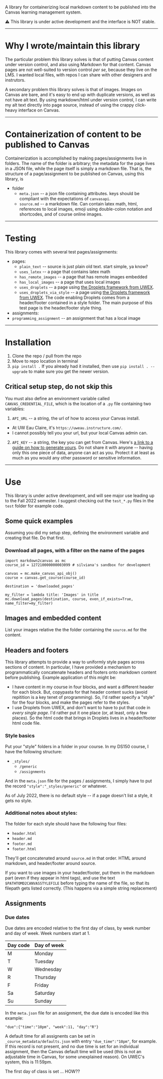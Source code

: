 A library for containerizing local markdown content to be published into the Canvas learning management system.  

:warning: This library is under active development and the interface is NOT stable.

---

# Why I wrote/maintain this library

The particular problem this library solves is that of putting Canvas content under version control, and also using Markdown for that content.  Canvas pages are not well-suited to version control *per se*, because they live on the LMS.  I wanted local files, with repos I can share with other designers and instrutors.  

A secondary problem this library solves is that of images.  Images on Canvas are bare, and it's easy to end up with duplicate versions, as well as not have alt text.  By using markdown/html under version control, I can write my alt text directly into page source, instead of using the crappy click-heavy interface on Canvas.  

---

# Containerization of content to be published to Canvas

Containerization is accomplished by making pages/assignments live in folders.  The name of the folder is arbitrary; the metadata for the page lives in a JSON file, while the page itself is simply a markdown file.  That is, the structure of a page/assignment to be published on Canvas, using this library, is

- folder
  - `meta.json` -- a json file containing attributes.  keys should be compliant with the expectations of `canvasapi`.
  - `source.md` -- a markdown file.  Can contain latex math, html, references to local images, emoji using double-colon notation and shortcodes, and of course online images.  



---

# Testing

This library comes with several test pages/assignments:
- pages:  
  - `plain_text` -- source is just plain old text.  start simple, ya know?
  - `uses_latex` -- a page that contains latex math
  - `has_remote_images` -- a page that has remote images embedded
  - `has_local_images` -- a page that uses local images
  - `uses_droplets` -- a page using [the Droplets framework from UWEX](https://media.uwex.edu/app/droplets/index.html).
  - `uses_droplets_via_style` -- a page using [the Droplets framework from UWEX](https://media.uwex.edu/app/droplets/index.html).  The code enabling Droplets comes from a header/footer contained in a style folder.  The main purpose of this test page is the header/footer style thing.
- assignments:
- `programming_assignment` -- an assignment that has a local image

---

# Installation

1. Clone the repo / pull from the repo
2. Move to repo location in terminal
3. `pip install .`   If you already had it installed, then use `pip install . --upgrade` to make sure you get the newer version.

## Critical setup step, do not skip this

You must also define an environment variable called `CANVAS_CREDENTIAL_FILE`, which is the location of a `.py` file containing two variables:
1. `API_URL` -- a string, the url of how to access your Canvas install.  
  - At UW Eau Claire, it's `https://uweau.instructure.com/`.  
  - I cannot possibly tell you your url, but your local Canvas admin can.
2. `API_KEY` -- a string, the key you can get from Canvas.  Here's [a link to a guide on how to generate yours](https://community.canvaslms.com/t5/Admin-Guide/How-do-I-obtain-an-API-access-token-in-the-Canvas-Data-Portal/ta-p/157).  Do not share it with anyone -- having only this one piece of data, anyone can act as you.  Protect it at least as much as you would any other password or sensitive information.

---

# Use

This library is under active development, and will see major use leading up to the Fall 2022 semester.  I suggest checking out the `test_*.py` files in the `test` folder for example code.

## Some quick examples

Assuming you did my setup step, defining the environment variable and creating that file.  Do that first.

### Download all pages, with a filter on the name of the pages
```
import markdown2canvas as mc
course_id = 127210000000003099 # silviana's sandbox for development

canvas = mc.make_canvas_api_obj()
course = canvas.get_course(course_id)

destination = 'downloaded_pages'

my_filter = lambda title: 'Images' in title
mc.download_pages(destination, course, even_if_exists=True, name_filter=my_filter)
```


## Images and embedded content

List your images relative the the folder containing the `source.md` for the content.  

## Headers and footers

This library attempts to provide a way to uniformly style pages across sections of content.  In particular, I have provided a mechanism to programmatically concatenate headers and footers onto markdown content before publishing.  Example application of this might be:
* I have content in my course in four blocks, and want a different header for each block.  But, copypasta for that header content sucks (avoid repitition is a key tenet of programming).  So, I'd rather specify a "style" for the four blocks, and make the pages refer to the styles.  
* I use Droplets from UWEX, and don't want to have to put that code in *every single page*.  I'd rather put it one place (or, at least, only a few places).  So the html code that brings in Droplets lives in a header/footer html code file.

### Style basics

Put your "style" folders in a folder in your course.  In my DS150 course, I have the following structure:

* `_styles/`
  * `/generic`
  * `/assignments`

And in the `meta.json` file for the pages / assignments, I simply have to put the record `"style":"_styles/generic"` or whatever. 

As of July 2022, there is no default style -- if a page doesn't list a style, it gets no style.

### Additional notes about styles:

The folder for each style should have the following four files:
* `header.html`
* `header.md`
* `footer.md`
* `footer.html`

They'll get concatenated around `source.md` in that order.  HTML around markdown, and header/footer around source.  

If you want to use images in your header/footer, put them in the markdown part (even if they appear in html tags), and use the text `$PATHTOMD2CANVASSTYLEFILE` before typing the name of the file, so that its filepath gets listed correctly.  (This happens via a simple string replacement)


## Assignments


### Due dates

Due dates are encoded relative to the first day of class, by week number and day of week.  Week numbers start at 1.

| Day code | Day of week | 
| --- | --- |
| M | Monday |
| T | Tuesday |
| W | Wednesday |
| R | Thursday |
| F | Friday |
| Sa | Saturday |
| Su | Sunday |

In the `meta.json` file for an assignment, the due date is encoded like this example:

```
"due":{"time":"10pm", "week":11, "day":"R"}
```

A default time for all assignents can be set in `_course_metadata/defaults.json` with entry `"due_time":"10pm"`, for example.  If this record is not present, and no due time is set for an individual assignment, then the Canvas default time will be used (this is not an adjustable time in Canvas, for some unexplained reason).  On UWEC's system, this is 11:59pm.

The first day of class is set ...  HOW??


